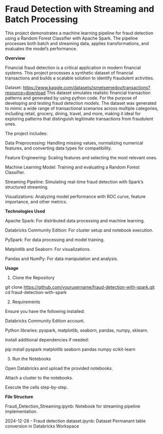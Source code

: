 # Fraud Detection with Streaming and Batch Processing

This project demonstrates a machine learning pipeline for fraud detection using a Random Forest Classifier with Apache Spark. The pipeline processes both batch and streaming data, applies transformations, and evaluates the model’s performance.

**Overview**

Financial fraud detection is a critical application in modern financial systems. This project processes a synthetic dataset of financial transactions and builds a scalable solution to identify fraudulent activities. 

Dataset: https://www.kaggle.com/datasets/ismetsemedov/transactions?resource=download
This dataset simulates realistic financial transaction patterns and generated by using python code. For the purpose of developing and testing fraud detection models. The dataset was generated to mimic a wide range of transactional scenarios across multiple categories, including retail, grocery, dining, travel, and more, making it ideal for exploring patterns that distinguish legitimate transactions from fraudulent ones.


The project includes:

Data Preprocessing: Handling missing values, normalizing numerical features, and converting data types for compatibility.

Feature Engineering: Scaling features and selecting the most relevant ones.

Machine Learning Model: Training and evaluating a Random Forest Classifier.

Streaming Pipeline: Simulating real-time fraud detection with Spark’s structured streaming.

Visualizations: Analyzing model performance with ROC curve, feature importance, and other metrics.

**Technologies Used**

Apache Spark: For distributed data processing and machine learning.

Databricks Community Edition: For cluster setup and notebook execution.

PySpark: For data processing and model training.

Matplotlib and Seaborn: For visualizations.

Pandas and NumPy: For data manipulation and analysis.

**Usage**

1. Clone the Repository

git clone https://github.com/yourusername/fraud-detection-with-spark.git
cd fraud-detection-with-spark

2. Requirements

Ensure you have the following installed:

Databricks Community Edition account.

Python libraries: pyspark, matplotlib, seaborn, pandas, numpy, sklearn.

Install additional dependencies if needed:

pip install pyspark matplotlib seaborn pandas numpy scikit-learn

3. Run the Notebooks

Open Databricks and upload the provided notebooks.

Attach a cluster to the notebooks.

Execute the cells step-by-step.


**File Structure**

Fraud_Detection_Streaming.ipynb: Notebook for streaming pipeline implementation.

2024-12-28 - Fraud detection dataset.ipynb: Dataset Permanant table conversion in Databricks Workspace
